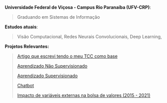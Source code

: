 **Universidade Federal de Viçosa - Campus Rio Paranaíba (UFV-CRP)**:
> Graduando em Sistemas de Informação

**Estudos atuais**:
> Visão Computacional, 
> Redes Neurais Convolucionais, 
> Deep Learning, 


**Projetos Relevantes:**
> [Artigo que escrevi tendo o meu TCC como base](https://sol.sbc.org.br/index.php/wvc/article/view/13489)
>
> [Aprendizado Não Supervisionado](https://github.com/erikldr/AprendizadoNaoSupervisionado)
> 
> [Aprendizado Supervisionado](https://github.com/erikldr/AprendizadoSupervisionado)
> 
> [Chatbot](https://github.com/erikldr/chatbot-bsc-chain)
> 
> [Impacto de variáveis externas na bolsa de valores (2015 - 2021)](https://github.com/erikldr/Impacto-de-variaveis-externas-na-bolsa-de-valores-2015-a-2021-)






